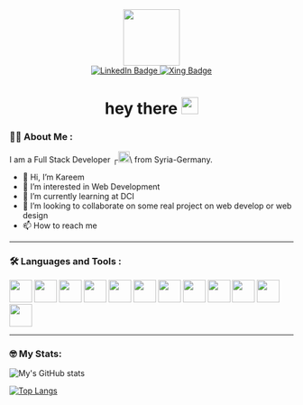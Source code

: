 <div id="header" align="center">
  <img src="https://media.giphy.com/media/M9gbBd9nbDrOTu1Mqx/giphy.gif" width="100"/>
  <div id="badges" >
  <a href="https://www.linkedin.com/in/abdulkarim-alarmanazi/" target="_blank">
  <img src="https://img.shields.io/badge/LinkedIn-blue?style=for-the-badge&logo=linkedin" alt="LinkedIn Badge"/>
  </a>
  <a href="https://www.xing.com/profile/Abdulkarim_Alarmanazi"  target="_blank">
    <img src="https://img.shields.io/badge/Xing-green?style=for-the-badge&logo=xing" alt="Xing Badge"/>
  </a>
</div>
  <img src="https://komarev.com/ghpvc/?username=kemdev&style=flat-square&color=blue" alt=""/>
  
  
<h1>
  hey there
  <img src="https://media.giphy.com/media/hvRJCLFzcasrR4ia7z/giphy.gif" width="30px"/>
</h1>
</div>






### 👨‍💻 About Me :
I am a Full Stack Developer ┌<img src="https://media.giphy.com/media/7FgozREBtahrxYNsYN/giphy.gif" width="20" >\ from Syria-Germany.
- 👋 Hi, I’m Kareem
- 👀 I’m interested in Web Development
- 🌱 I’m currently learning at DCI 
- 💞️ I’m looking to collaborate on some real project on web develop or web design
- 📫 How to reach me 


---

### 🛠️ Languages and Tools :

<div  height='40'>
  <img src="https://cdn.jsdelivr.net/gh/devicons/devicon/icons/react/react-original-wordmark.svg" width="40" />
<img src="https://cdn.jsdelivr.net/gh/devicons/devicon/icons/html5/html5-plain.svg"  width='40'/>
<img src="https://cdn.jsdelivr.net/gh/devicons/devicon/icons/css3/css3-plain-wordmark.svg" width='40' />
<img src="https://cdn.jsdelivr.net/gh/devicons/devicon/icons/sass/sass-original.svg" width="40" />


<img src="https://cdn.jsdelivr.net/gh/devicons/devicon/icons/javascript/javascript-plain.svg" width="40" />
<img src="https://cdn.jsdelivr.net/gh/devicons/devicon/icons/java/java-original-wordmark.svg"  width='40'/>
          
<img src="https://cdn.jsdelivr.net/gh/devicons/devicon/icons/mongodb/mongodb-plain-wordmark.svg" width='40' />



  
<img src="https://cdn.jsdelivr.net/gh/devicons/devicon/icons/bootstrap/bootstrap-plain-wordmark.svg" width="40" />
<img src="https://cdn.jsdelivr.net/gh/devicons/devicon/icons/materialui/materialui-plain.svg" width="40" />
  
 <img src="https://cdn.jsdelivr.net/gh/devicons/devicon/icons/threejs/threejs-original-wordmark.svg" width='40'/>
<img src="https://cdn.jsdelivr.net/gh/devicons/devicon/icons/express/express-original-wordmark.svg" width='40'/>
<img src="https://cdn.jsdelivr.net/gh/devicons/devicon/icons/nodejs/nodejs-original-wordmark.svg" width="40" />

---
### 🤓 My Stats:
 <div>
   
![My's GitHub stats](https://github-readme-stats.vercel.app/api?username=kemdev&show_icons=true&theme=github_dark&hide_border=true&icon_color=fff&title_color=fff&hide_title=true)
   
</div>
  
<div>
  
[![Top Langs](https://github-readme-stats.vercel.app/api/top-langs/?username=kemdev&show_icons=true&theme=github_dark&hide_border=true&icon_color=fff&title_color=fff)](https://github.com/anuraghazra/github-readme-stats)
  
</div>
 <h1 /> 
